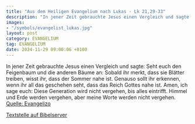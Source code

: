 ```yaml
---
title: "Aus dem Heiligen Evangelium nach Lukas - Lk 21,29-33"
description: "In jener Zeit gebrauchte Jesus einen Vergleich und sagte: Seht euch den Feigenbaum und die anderen Bäume an: Sobald ihr merkt, dass sie Blätter treiben, wisst ihr, dass der Sommer nahe ist. Genauso sollt ihr erkennen, wenn ihr all das geschehen seht, dass das Reich Gottes nahe is...."
images:
- "/symbols/evangelist_lukas.jpg"
layout: post
category: EVANGELIUM
tag: EVANGELIUM
date: 2024-11-29 09:00:06 +0100
---
```

In jener Zeit gebrauchte Jesus einen Vergleich und sagte: Seht euch den Feigenbaum und die anderen Bäume an:
Sobald ihr merkt, dass sie Blätter treiben, wisst ihr, dass der Sommer nahe ist.
Genauso sollt ihr erkennen, wenn ihr all das geschehen seht, dass das Reich Gottes nahe ist.<!--more-->
Amen, ich sage euch: Diese Generation wird nicht vergehen, bis alles eintrifft.
Himmel und Erde werden vergehen, aber meine Worte werden nicht vergehen.<br>
[Quelle: Evangelizo](https://evangeliumtagfuertag.org/DE/gospel)

[Textstelle auf Bibelserver](https://www.bibleserver.com/EU/Lukas21,29-33)
